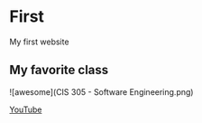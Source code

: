 # First
My first website

## My favorite class
![awesome](CIS 305 -  Software Engineering.png)

[YouTube](https://www.youtube.com)

